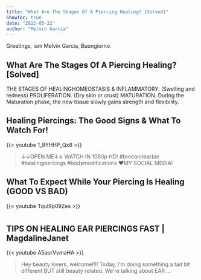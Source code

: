 ```yaml
---
title: "What Are The Stages Of A Piercing Healing? [Solved]"
ShowToc: true 
date: "2022-03-22"
author: "Melvin Garcia" 
---
```


Greetings, iam Melvin Garcia, Buongiorno.
## What Are The Stages Of A Piercing Healing? [Solved]
 THE STAGES OF HEALINGHOMEOSTASIS & INFLAMMATORY. (Swelling and redness) 
 PROLIFERATION. (Dry skin or crust) 
 MATURATION. During the Maturation phase, the new tissue slowly gains strength and flexibility.

## Healing Piercings: The Good Signs & What To Watch For!
{{< youtube 1_8YHHP_Qx8 >}}
>↓↓OPEN ME↓↓ WATCH IN 1080p HD! #breeannbarbie #healingpiercings #bodymodifications ❤MY SOCIAL MEDIA!

## What To Expect While Your Piercing Is Healing (GOOD VS BAD)
{{< youtube TquI9p09Zes >}}
>#

## TIPS ON HEALING EAR PIERCINGS FAST | MagdalineJanet
{{< youtube A5aorVvmaHA >}}
>Hey beauty lovers, welcome!!!! Today, I'm doing something a tad bit different BUT still beauty related. We're talking about EAR ...

